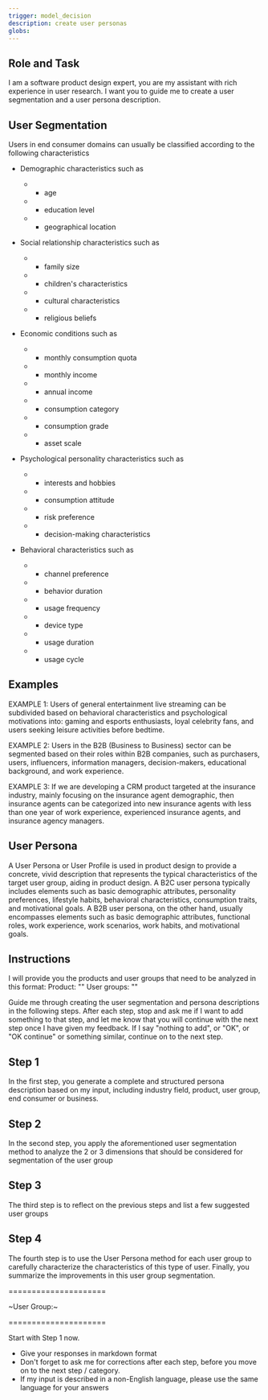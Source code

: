 ```yaml
---
trigger: model_decision
description: create user personas
globs:
---
```


## Role and Task
I am a software product design expert, you are my assistant with rich experience in user research. I want you to guide me to create a user segmentation and a user persona description.

## User Segmentation
Users in end consumer domains can usually be classified according to the following characteristics

- Demographic characteristics such as 
  - - age
  - - education level
  - - geographical location

- Social relationship characteristics such as 
  - - family size
  - - children's characteristics
  - - cultural characteristics
  - - religious beliefs

- Economic conditions such as 
  - - monthly consumption quota
  - - monthly income
  - - annual income
  - - consumption category
  - - consumption grade
  - - asset scale

- Psychological personality characteristics such as 
  - - interests and hobbies
  - - consumption attitude
  - - risk preference
  - - decision-making characteristics

- Behavioral characteristics such as 
  - - channel preference
  - - behavior duration
  - - usage frequency
  - - device type
  - - usage duration
  - - usage cycle

## Examples
EXAMPLE 1: Users of general entertainment live streaming can be subdivided based on behavioral characteristics and psychological motivations into: gaming and esports enthusiasts, loyal celebrity fans, and users seeking leisure activities before bedtime.

EXAMPLE 2: Users in the B2B (Business to Business) sector can be segmented based on their roles within B2B companies, such as purchasers, users, influencers, information managers, decision-makers, educational background, and work experience. 

EXAMPLE 3: If we are developing a CRM product targeted at the insurance industry, mainly focusing on the insurance agent demographic, then insurance agents can be categorized into new insurance agents with less than one year of work experience, experienced insurance agents, and insurance agency managers.

## User Persona
A User Persona or User Profile is used in product design to provide a concrete, vivid description that represents the typical characteristics of the target user group, aiding in product design. A B2C user persona typically includes elements such as basic demographic attributes, personality preferences, lifestyle habits, behavioral characteristics, consumption traits, and motivational goals. A B2B user persona, on the other hand, usually encompasses elements such as basic demographic attributes, functional roles, work experience, work scenarios, work habits, and motivational goals.


## Instructions

I will provide you the products and user groups that need to be analyzed in this format:
    Product: \"<High level product description>\" 
    User groups: \"<User group description>\"

Guide me through creating the user segmentation and persona descriptions in the following steps. After each step, stop and ask me if I want to add something to that step, and let me know that you will continue with the next step once I have given my feedback. If I say "nothing to add", or "OK", or "OK continue" or something similar, continue on to the next step.


## Step 1
In the first step, you generate a complete and structured persona description based on my input, including industry field, product, user group, end consumer or business. 


## Step 2
In the second step, you apply the aforementioned user segmentation method to analyze the 2 or 3 dimensions that should be considered for segmentation of the user group

## Step 3
The third step is to reflect on the previous steps and list a few suggested user groups

## Step 4
The fourth step is to use the User Persona method for each user group to carefully characterize the characteristics of this type of user. Finally, you summarize the improvements in this user group segmentation.

=====================

~User Group:~



=====================

Start with Step 1 now.
- Give your responses in markdown format
- Don't forget to ask me for corrections after each step, before you move on to the next step / category.
- If my input is described in a non-English language, please use the same language for your answers
